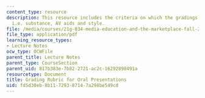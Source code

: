 ```yaml
---
content_type: resource
description: This resource includes the criteria on which the gradings will be based
  i.e. substance, AV aids and style.
file: /media/courses/21g-034-media-education-and-the-marketplace-fall-2005/fd5d30eb8b11729387147a298be549cd_MIT21G_034F05_rubricorlpr.pdf
file_type: application/pdf
learning_resource_types:
- Lecture Notes
ocw_type: OCWFile
parent_title: Lecture Notes
parent_type: CourseSection
parent_uid: 817b383e-7b82-2721-ac2c-16292898491a
resourcetype: Document
title: Grading Rubric for Oral Presentations
uid: fd5d30eb-8b11-7293-8714-7a298be549cd
---
```

